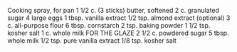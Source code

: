 Cooking spray, for pan
1 1/2 c. (3 sticks) butter, softened
2 c. granulated sugar
4 large eggs
1 tbsp. vanilla extract
1/2 tsp. almond extract (optional)
3 c. all-purpose flour
6 tbsp. cornstarch
2 tsp. baking powder
1 1/2 tsp. kosher salt
1 c. whole milk
FOR THE GLAZE
2 1/2 c. powdered sugar
5 tbsp. whole milk
1/2 tsp. pure vanilla extract
1/8 tsp. kosher salt
